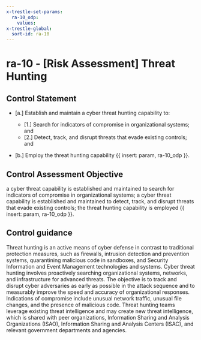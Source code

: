 ```yaml
---
x-trestle-set-params:
  ra-10_odp:
    values:
x-trestle-global:
  sort-id: ra-10
---
```


# ra-10 - \[Risk Assessment\] Threat Hunting

## Control Statement

- \[a.\] Establish and maintain a cyber threat hunting capability to:

  - \[1.\] Search for indicators of compromise in organizational systems; and
  - \[2.\] Detect, track, and disrupt threats that evade existing controls; and

- \[b.\] Employ the threat hunting capability {{ insert: param, ra-10_odp }}.

## Control Assessment Objective

a cyber threat capability is established and maintained to search for indicators of compromise in organizational systems;
a cyber threat capability is established and maintained to detect, track, and disrupt threats that evade existing controls;
the threat hunting capability is employed {{ insert: param, ra-10_odp }}.

## Control guidance

Threat hunting is an active means of cyber defense in contrast to traditional protection measures, such as firewalls, intrusion detection and prevention systems, quarantining malicious code in sandboxes, and Security Information and Event Management technologies and systems. Cyber threat hunting involves proactively searching organizational systems, networks, and infrastructure for advanced threats. The objective is to track and disrupt cyber adversaries as early as possible in the attack sequence and to measurably improve the speed and accuracy of organizational responses. Indications of compromise include unusual network traffic, unusual file changes, and the presence of malicious code. Threat hunting teams leverage existing threat intelligence and may create new threat intelligence, which is shared with peer organizations, Information Sharing and Analysis Organizations (ISAO), Information Sharing and Analysis Centers (ISAC), and relevant government departments and agencies.

